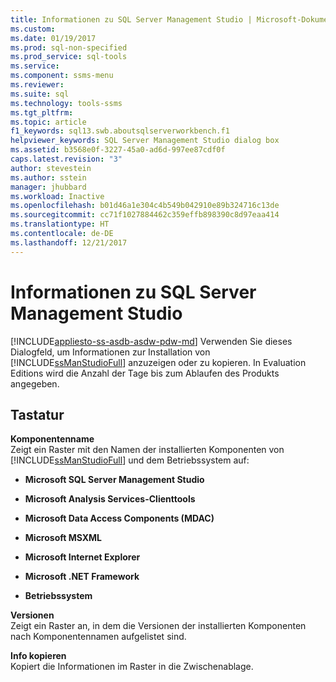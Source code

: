 ```yaml
---
title: Informationen zu SQL Server Management Studio | Microsoft-Dokumentation
ms.custom: 
ms.date: 01/19/2017
ms.prod: sql-non-specified
ms.prod_service: sql-tools
ms.service: 
ms.component: ssms-menu
ms.reviewer: 
ms.suite: sql
ms.technology: tools-ssms
ms.tgt_pltfrm: 
ms.topic: article
f1_keywords: sql13.swb.aboutsqlserverworkbench.f1
helpviewer_keywords: SQL Server Management Studio dialog box
ms.assetid: b3568e0f-3227-45a0-ad6d-997ee87cdf0f
caps.latest.revision: "3"
author: stevestein
ms.author: sstein
manager: jhubbard
ms.workload: Inactive
ms.openlocfilehash: b01d46a1e304c4b549b042910e89b324716c13de
ms.sourcegitcommit: cc71f1027884462c359effb898390c8d97eaa414
ms.translationtype: HT
ms.contentlocale: de-DE
ms.lasthandoff: 12/21/2017
---
```

# <a name="about-sql-server-management-studio"></a>Informationen zu SQL Server Management Studio
[!INCLUDE[appliesto-ss-asdb-asdw-pdw-md](../../includes/appliesto-ss-asdb-asdw-pdw-md.md)] Verwenden Sie dieses Dialogfeld, um Informationen zur Installation von [!INCLUDE[ssManStudioFull](../../includes/ssmanstudiofull_md.md)] anzuzeigen oder zu kopieren. In Evaluation Editions wird die Anzahl der Tage bis zum Ablaufen des Produkts angegeben.  
  
## <a name="options"></a>Tastatur  
**Komponentenname**  
Zeigt ein Raster mit den Namen der installierten Komponenten von [!INCLUDE[ssManStudioFull](../../includes/ssmanstudiofull_md.md)] und dem Betriebssystem auf:  
  
-   **Microsoft SQL Server Management Studio**  
  
-   **Microsoft Analysis Services-Clienttools**  
  
-   **Microsoft Data Access Components (MDAC)**  
  
-   **Microsoft MSXML**  
  
-   **Microsoft Internet Explorer**  
  
-   **Microsoft .NET Framework**  
  
-   **Betriebssystem**  
  
**Versionen**  
Zeigt ein Raster an, in dem die Versionen der installierten Komponenten nach Komponentennamen aufgelistet sind.  
  
**Info kopieren**  
Kopiert die Informationen im Raster in die Zwischenablage.  
  
